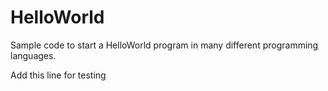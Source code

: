 # HelloWorld
Sample code to start a HelloWorld program in many different programming languages.

Add this line for testing
